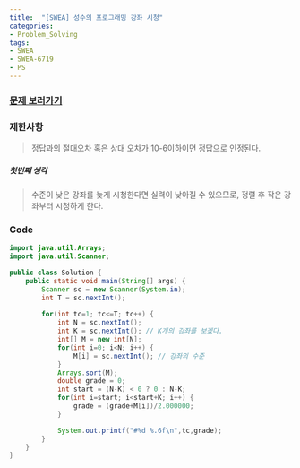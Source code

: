 ```yaml
---
title:  "[SWEA] 성수의 프로그래밍 강좌 시청"
categories:
- Problem_Solving
tags:
- SWEA
- SWEA-6719
- PS
---
```




### [문제 보러가기]( https://swexpertacademy.com/main/code/problem/problemDetail.do?contestProbId=AWd7sgDatsMDFAUh&categoryId=AWd7sgDatsMDFAUh&categoryType=CODE )



### 제한사항

> 정답과의 절대오차 혹은 상대 오차가 10-6이하이면 정답으로 인정된다. 

##### 첫번째 생각

> 수준이 낮은 강좌를 늦게 시청한다면 실력이 낮아질 수 있으므로, 정렬 후 작은 강좌부터 시청하게 한다.



### Code

```java
import java.util.Arrays;
import java.util.Scanner;

public class Solution {
	public static void main(String[] args) {
		Scanner sc = new Scanner(System.in);
		int T = sc.nextInt();
		
		for(int tc=1; tc<=T; tc++) {
			int N = sc.nextInt();
			int K = sc.nextInt(); // K개의 강좌를 보겠다.
			int[] M = new int[N]; 
			for(int i=0; i<N; i++) {
				M[i] = sc.nextInt(); // 강좌의 수준
			}
			Arrays.sort(M);
			double grade = 0;
			int start = (N-K) < 0 ? 0 : N-K;
			for(int i=start; i<start+K; i++) {
				grade = (grade+M[i])/2.000000;
			}

			System.out.printf("#%d %.6f\n",tc,grade);
		}
	}
}

```

